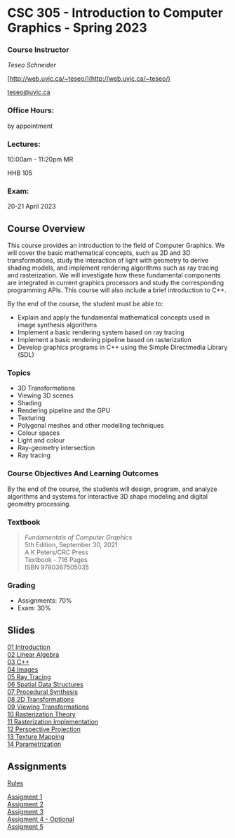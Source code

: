 # CSC 305 - Introduction to Computer Graphics - Spring 2023

### Course Instructor
*Teseo Schneider*

[http://web.uvic.ca/~teseo/](http://web.uvic.ca/~teseo/)

[teseo@uvic.ca](mailto:teseo@uvic.ca)

### Office Hours:
<!-- Tue 11am-12pm ECS 612

Thu 2pm-3pm ECS 612 -->

by appointment

### Lectures:
10:00am - 11:20pm MR

HHB 105


### Exam:

20-21 April 2023

## Course Overview

This course provides an introduction to the field of Computer Graphics. We will cover the basic mathematical concepts, such as 2D and 3D transformations, study the interaction of light with geometry to derive shading models, and implement rendering algorithms such as ray tracing and rasterization. We will investigate how these fundamental components are integrated in current graphics processors and study the corresponding programming APIs. This course will also include a brief introduction to C++.

By the end of the course, the student must be able to:

* Explain and apply the fundamental mathematical concepts used in image synthesis algorithms
* Implement a basic rendering system based on ray tracing
* Implement a basic rendering pipeline based on rasterization
* Develop graphics programs in C++ using the Simple Directmedia Library (SDL)

### Topics

* 3D Transformations
* Viewing 3D scenes
* Shading
* Rendering pipeline and the GPU
* Texturing
* Polygonal meshes and other modelling techniques
* Colour spaces
* Light and colour
* Ray-geometry intersection
* Ray tracing

### Course Objectives And Learning Outcomes

By the end of the course, the students will design, program, and analyze algorithms and systems for interactive 3D shape modeling and digital geometry processing.


### Textbook
> *Fundamentals of Computer Graphics*<br>
> 5th Edition, September 30, 2021<br>
>A K Peters/CRC Press<br>
>Textbook - 716 Pages<br>
>ISBN 9780367505035<br>

### Grading

- Assignments: 70%
- Exam: 30%

## Slides

[01 Introduction](slides/01%20-%20Introduction%20to%20Computer%20Graphics.pdf)</br>
[02 Linear Algebra](slides/02%20-%20Basic%20Linear%20Algebra.pdf)</br>
[03 C++](slides/03%20-%20C%2B%2B.pdf)</br>
[04 Images](slides/04%20-%20Images.pdf)</br>
[05 Ray Tracing](slides/05%20-%20Ray%20Tracing.pdf)</br>
[06 Spatial Data Structures](slides/06%20-%20Spatial%20Data%20Structures.pdf)</br>
[07 Procedural Synthesis](slides/07%20-%20Procedural%20Synthesis.pdf)</br>
[08 2D Transformations](slides/08%20-%202D%20Transformations.pdf)</br>
[09 Viewing Transformations](slides/09%20-%20Viewing%20Transformations.pdf)</br>
[10 Rasterization Theory](slides/10%20-%20Rasterization%20-%20Theory.pdf)</br>
[11 Rasterization Implementation](slides/11%20-%20Rasterization%20-%20Implementation.pdf)</br>
[12 Perspective Projection](slides/12%20-%20Perspective%20Projection.pdf)</br>
[13 Texture Mapping](slides/13%20-%20Texture%20Mapping.pdf)</br>
[14 Parametrization](slides/14%20-%20Parametrization.pdf)</br> <!---->

## Assignments

[Rules](Rules.md)

[Assigment 1](Assignment_1/README.md)</br>
[Assigment 2](Assignment_2/README.md)</br>
[Assigment 3](Assignment_3/README.md)</br>
[Assigment 4 - Optional](Assignment_4/README.md)</br>
[Assigment 5](Assignment_5/README.md)</br>

